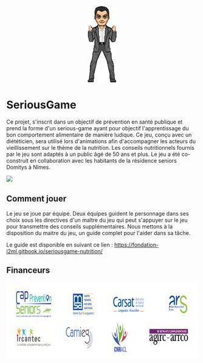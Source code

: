 <div style="text-align:center">
  <img src="./img/impacts/success.png" height="200"/>
</div>

# SeriousGame

Ce projet, s'inscrit dans un objectif de prévention en santé publique et prend la forme d'un serious-game ayant pour objectif l'apprentissage du bon comportement alimentaire de manière ludique. Ce jeu, conçu avec un diététicien, sera utilisé lors d'animations afin d'accompagner les acteurs du vieillissement sur le thème de la nutrition. Les conseils nutritionnels fournis par le jeu sont adaptés à un public âgé de 50 ans et plus. Le jeu a été co-construit en collaboration avec les habitants de la résidence seniors Domitys à Nîmes.

[![](https://img.shields.io/github/stars/i2ml/SeriousGame.svg?label=Stars&style=social)](https://github.com/i2ml/SeriousGame)

## Comment jouer

Le jeu se joue par équipe. Deux équipes guident le personnage dans ses choix sous les directives d'un maître du jeu qui peut s'appuyer sur le jeu pour transmettre des conseils supplémentaires. Nous mettons à la disposition du maitre du jeu, un guide complet pour l'aider dans sa tâche.

Le guide est disponible en suivant ce lien : https://fondation-i2ml.gitbook.io/seriousgame-nutrition/

## Financeurs

<div style="text-align:center">
  <img src="./img/logos.jpg" height="200"/>
</div>
